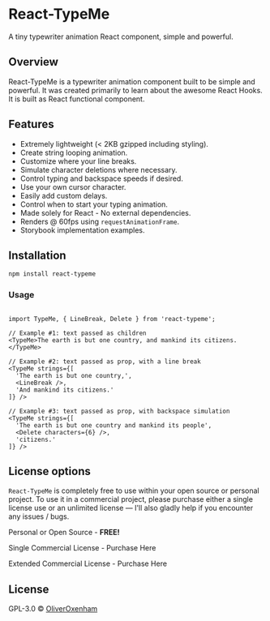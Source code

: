 # React-TypeMe

A tiny typewriter animation React component, simple and powerful.

## Overview

React-TypeMe is a typewriter animation component built to be simple and powerful. 
It was created primarily to learn about the awesome React Hooks. It is built as React functional component.


## Features

* Extremely lightweight (< 2KB gzipped including styling).
* Create string looping animation.
* Customize where your line breaks.
* Simulate character deletions where necessary.
* Control typing and backspace speeds if desired.
* Use your own cursor character.
* Easily add custom delays.
* Control when to start your typing animation.
* Made solely for React - No external dependencies.
* Renders @ 60fps using `requestAnimationFrame`.
* Storybook implementation examples.

## Installation

```bash
npm install react-typeme
```

### Usage

```JSX

import TypeMe, { LineBreak, Delete } from 'react-typeme';

// Example #1: text passed as children
<TypeMe>The earth is but one country, and mankind its citizens.</TypeMe>

// Example #2: text passed as prop, with a line break
<TypeMe strings={[
  'The earth is but one country,', 
  <LineBreak />, 
  'And mankind its citizens.'
]} />

// Example #3: text passed as prop, with backspace simulation
<TypeMe strings={[
  'The earth is but one country and mankind its people', 
  <Delete characters={6} />, 
  'citizens.'
]} />

```

## License options
`React-TypeMe` is completely free to use within your open source or personal project. To use it in a commercial project, please purchase either a single license use or an unlimited license &mdash; I'll also gladly help if you encounter any issues / bugs.

Personal or Open Source - **FREE!**

Single Commercial License - Purchase Here

Extended Commercial License - Purchase Here


## License
GPL-3.0 © [OliverOxenham](mailto:oliver.oxenham+typeme@gmail.com)